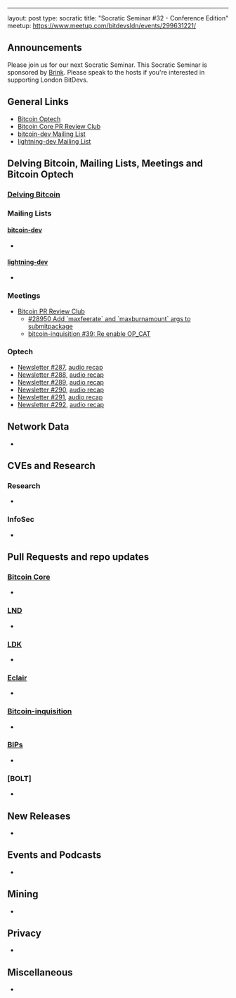 ---
layout: post
type: socratic
title: "Socratic Seminar #32 - Conference Edition"
meetup: https://www.meetup.com/bitdevsldn/events/299631221/

## Announcements

Please join us for our next Socratic Seminar. This Socratic Seminar is sponsored by [Brink](https://brink.dev/).
Please speak to the hosts if you're interested in supporting London BitDevs.

## General Links

* [Bitcoin Optech](https://bitcoinops.org)
* [Bitcoin Core PR Review Club](https://bitcoincore.reviews)
* [bitcoin-dev Mailing List](https://lists.linuxfoundation.org/pipermail/bitcoin-dev)
* [lightning-dev Mailing List](https://lists.linuxfoundation.org/pipermail/lightning-dev)

## Delving Bitcoin, Mailing Lists, Meetings and Bitcoin Optech
### [Delving Bitcoin](https://delvingbitcoin.org/)

### Mailing Lists
#### [bitcoin-dev](https://groups.google.com/g/bitcoindev)
-

#### [lightning-dev](https://lists.linuxfoundation.org/pipermail/lightning-dev)
-

### Meetings
- [Bitcoin PR Review Club](https://bitcoincore.reviews)
  - [#28950 Add \`maxfeerate\` and \`maxburnamount\` args to submitpackage](https://bitcoincore.reviews/28950)
  - [bitcoin-inquisition #39: Re enable OP\_CAT](https://bitcoincore.reviews/bitcoin-inquisition-39)

### Optech
- [Newsletter #287](https://bitcoinops.org/en/newsletters/2024/01/31/), [audio recap](https://bitcoinops.org/en/podcast/2024/02/01/)
- [Newsletter #288](https://bitcoinops.org/en/newsletters/2024/02/07/), [audio recap](https://bitcoinops.org/en/podcast/2024/02/08/)
- [Newsletter #289](https://bitcoinops.org/en/newsletters/2024/02/14/), [audio recap](https://bitcoinops.org/en/podcast/2024/02/15/)
- [Newsletter #290](https://bitcoinops.org/en/newsletters/2024/02/21/), [audio recap](https://bitcoinops.org/en/podcast/2024/02/22/)
- [Newsletter #291](https://bitcoinops.org/en/newsletters/2024/02/28/), [audio recap](https://bitcoinops.org/en/podcast/2024/02/29/)
- [Newsletter #292](https://bitcoinops.org/en/newsletters/2024/03/06/), [audio recap](https://bitcoinops.org/en/podcast/2024/03/07/)

## Network Data
-

## CVEs and Research
### Research
-

### InfoSec
-

## Pull Requests and repo updates
### [Bitcoin Core](https://github.com/bitcoin/bitcoin)
<!--- Link to query merged PRs since YYYY-MM-DD sorted by descending activity: https://github.com/bitcoin/bitcoin/pulls?page=1&q=is%3Apr+is%3Aclosed+merged%3A%3EYYYY-MM-DD+sort%3Acomments-desc -->
-


### [LND](https://github.com/lightningnetwork/lnd)
-

### [LDK](https://github.com/lightningdevkit/rust-lightning)
-

### [Eclair](https://github.com/ACINQ/eclair)
-

### [Bitcoin-inquisition](https://github.com/bitcoin-inquisition/bitcoin)
-

### [BIPs](https://github.com/bitcoin/bips)
-

### [BOLT]
-

## New Releases
-

## Events and Podcasts
-

## Mining
-

## Privacy
-

## Miscellaneous
-
